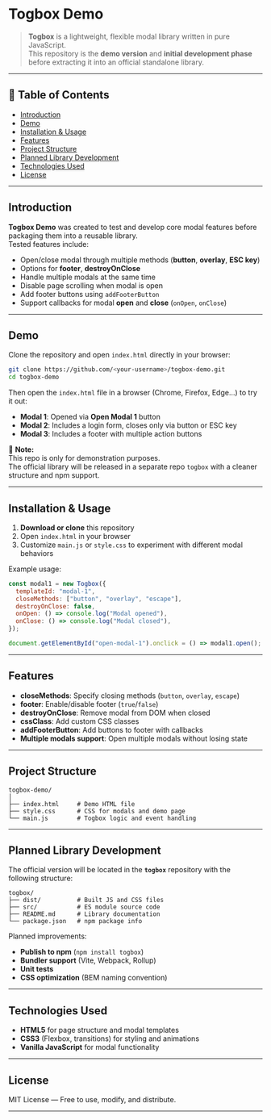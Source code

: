 # Togbox Demo

> **Togbox** is a lightweight, flexible modal library written in pure JavaScript.  
> This repository is the **demo version** and **initial development phase** before extracting it into an official standalone library.

---

## 📌 Table of Contents

- [Introduction](#introduction)
- [Demo](#demo)
- [Installation & Usage](#installation--usage)
- [Features](#features)
- [Project Structure](#project-structure)
- [Planned Library Development](#planned-library-development)
- [Technologies Used](#technologies-used)
- [License](#license)

---

## Introduction

**Togbox Demo** was created to test and develop core modal features before packaging them into a reusable library.  
Tested features include:

- Open/close modal through multiple methods (**button**, **overlay**, **ESC key**)
- Options for **footer**, **destroyOnClose**
- Handle multiple modals at the same time
- Disable page scrolling when modal is open
- Add footer buttons using `addFooterButton`
- Support callbacks for modal **open** and **close** (`onOpen`, `onClose`)

---

## Demo

Clone the repository and open `index.html` directly in your browser:

```bash
git clone https://github.com/<your-username>/togbox-demo.git
cd togbox-demo
```

Then open the `index.html` file in a browser (Chrome, Firefox, Edge...) to try it out:

- **Modal 1**: Opened via **Open Modal 1** button
- **Modal 2**: Includes a login form, closes only via button or ESC key
- **Modal 3**: Includes a footer with multiple action buttons

📌 **Note:**  
This repo is only for demonstration purposes.  
The official library will be released in a separate repo `togbox` with a cleaner structure and npm support.

---

## Installation & Usage

1. **Download or clone** this repository
2. Open `index.html` in your browser
3. Customize `main.js` or `style.css` to experiment with different modal behaviors

Example usage:

```javascript
const modal1 = new Togbox({
  templateId: "modal-1",
  closeMethods: ["button", "overlay", "escape"],
  destroyOnClose: false,
  onOpen: () => console.log("Modal opened"),
  onClose: () => console.log("Modal closed"),
});

document.getElementById("open-modal-1").onclick = () => modal1.open();
```

---

## Features

- **closeMethods**: Specify closing methods (`button`, `overlay`, `escape`)
- **footer**: Enable/disable footer (`true`/`false`)
- **destroyOnClose**: Remove modal from DOM when closed
- **cssClass**: Add custom CSS classes
- **addFooterButton**: Add buttons to footer with callbacks
- **Multiple modals support**: Open multiple modals without losing state

---

## Project Structure

```
togbox-demo/
│
├── index.html     # Demo HTML file
├── style.css      # CSS for modals and demo page
└── main.js        # Togbox logic and event handling
```

---

## Planned Library Development

The official version will be located in the **`togbox`** repository with the following structure:

```
togbox/
├── dist/          # Built JS and CSS files
├── src/           # ES module source code
├── README.md      # Library documentation
└── package.json   # npm package info
```

Planned improvements:

- **Publish to npm** (`npm install togbox`)
- **Bundler support** (Vite, Webpack, Rollup)
- **Unit tests**
- **CSS optimization** (BEM naming convention)

---

## Technologies Used

- **HTML5** for page structure and modal templates
- **CSS3** (Flexbox, transitions) for styling and animations
- **Vanilla JavaScript** for modal functionality

---

## License

MIT License — Free to use, modify, and distribute.

---
